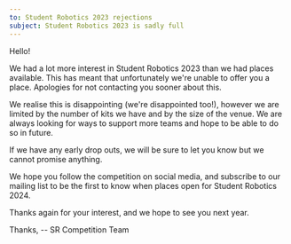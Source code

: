 ```yaml
---
to: Student Robotics 2023 rejections
subject: Student Robotics 2023 is sadly full
---
```


Hello!

We had a lot more interest in Student Robotics 2023 than we had places available. This has meant that unfortunately we're unable to offer you a place. Apologies for not contacting you sooner about this.

We realise this is disappointing (we're disappointed too!), however we are limited by the number of kits we have and by the size of the venue. We are always looking for ways to support more teams and hope to be able to do so in future.

If we have any early drop outs, we will be sure to let you know but we cannot promise anything.

We hope you follow the competition on social media, and subscribe to our mailing list to be the first to know when places open for Student Robotics 2024.

Thanks again for your interest, and we hope to see you next year.

Thanks,
-- SR Competition Team
